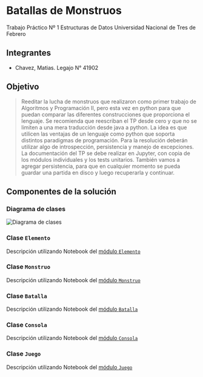 # Batallas de Monstruos

Trabajo Práctico Nº 1 
Estructuras de Datos 
Universidad Nacional de Tres de Febrero

## Integrantes

- Chavez, Matias. Legajo N° 41902

## Objetivo

> Reeditar la lucha de monstruos que realizaron como primer trabajo de Algoritmos y Programación II, pero esta vez en python
para que puedan comparar las diferentes construcciones que proporciona el lenguaje.
Se recomienda que reescriban el TP desde cero y que no se limiten a una mera traducción desde java a python. La idea es que utilicen las ventajas de un lenguaje como
python que soporta distintos paradigmas de programación. Para la resolución deberán
utilizar algo de introspección, persistencia y manejo de excepciones. La documentación
del TP se debe realizar en Jupyter, con copia de los módulos individuales y los tests unitarios. También vamos a agregar persistencia, para que en cualquier momento se pueda
guardar una partida en disco y luego recuperarla y continuar.

## Componentes de la solución

### Diagrama de clases

![Diagrama de clases](/)

### Clase `Elemento`

Descripción utilizando Notebook del [módulo `Elemento`](./jupyter/elemento.ipynb)

### Clase `Monstruo`

Descripción utilizando Notebook del [módulo `Monstruo`](./jupyter/monstruo.ipynb)

### Clase `Batalla`

Descripción utilizando Notebook del [módulo `Batalla`](batallai.pynb)

### Clase `Consola`

Descripción utilizando Notebook del [módulo `Consola`](consola.ipynb)

### Clase `Juego`

Descripción utilizando Notebook del [módulo `Juego`](juego.ipynb)
